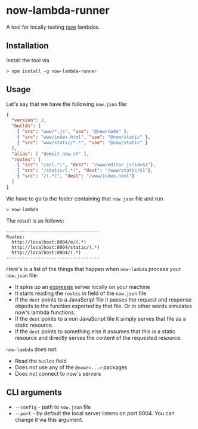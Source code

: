 # now-lambda-runner

A tool for locally testing [now](https://zeit.co/now) lambdas.

## Installation

Install the tool via

```
> npm install -g now-lambda-runner
```

## Usage

Let's say that we have the following `now.json` file:

```json
{
  "version": 2,
  "builds": [
    { "src": "www/*.js", "use": "@now/node" },
    { "src": "www/index.html", "use": "@now/static" },
    { "src": "www/static/*.*", "use": "@now/static" }
  ],
  "alias": [ "demoit.now.sh" ],
  "routes": [
    { "src": "/e/(.*)", "dest": "/www/editor.js?id=$1"},
    { "src": "/static/(.*)", "dest": "/www/static/$1"},
    { "src": "/(.*)", "dest": "/www/index.html"}
  ]
}
```

We have to go to the folder containing that `now.json` file and run

```
> now-lambda
```

The result is as follows:

```
-----------------------------------
Routes:
  http://localhost:8004/e/(.*)
  http://localhost:8004/static/(.*)
  http://localhost:8004/(.*)
-----------------------------------
```

Here's is a list of the things that happen when `now-lambda` process your `now.json` file:

* It spins up an [expressjs](https://expressjs.com/) server locally on your machine
* It starts reading the `routes` in field of the `now.json` file
* If the `dest` points to a JavaScript file it passes the request and response objects to the function exported by that file. Or in other words simulates now's lambda functions.
* If the `dest` points to a non JavaScript file it simply serves that file as a static resource.
* If the `dest` points to something else it assumes that this is a static resource and directly serves the content of the requested resource.

`now-lambda` does not:
* Read the `builds` field
* Does not use any of the `@now/<...>` packages
* Does not connect to now's servers


## CLI arguments

* `--config` - path to `now.json` file
* `--port` - by default the local server listens on port 8004. You can change it via this argument.